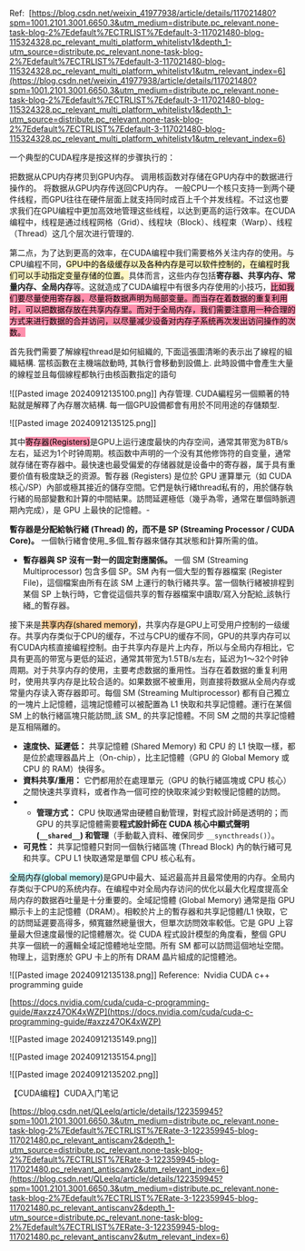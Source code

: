 
Ref:  [https://blog.csdn.net/weixin_41977938/article/details/117021480?spm=1001.2101.3001.6650.3&utm_medium=distribute.pc_relevant.none-task-blog-2%7Edefault%7ECTRLIST%7Edefault-3-117021480-blog-115324328.pc_relevant_multi_platform_whitelistv1&depth_1-utm_source=distribute.pc_relevant.none-task-blog-2%7Edefault%7ECTRLIST%7Edefault-3-117021480-blog-115324328.pc_relevant_multi_platform_whitelistv1&utm_relevant_index=6](https://blog.csdn.net/weixin_41977938/article/details/117021480?spm=1001.2101.3001.6650.3&utm_medium=distribute.pc_relevant.none-task-blog-2%7Edefault%7ECTRLIST%7Edefault-3-117021480-blog-115324328.pc_relevant_multi_platform_whitelistv1&depth_1-utm_source=distribute.pc_relevant.none-task-blog-2%7Edefault%7ECTRLIST%7Edefault-3-117021480-blog-115324328.pc_relevant_multi_platform_whitelistv1&utm_relevant_index=6)

一个典型的CUDA程序是按这样的步骤执行的：

把数据从CPU内存拷贝到GPU内存。
调用核函数对存储在GPU内存中的数据进行操作的。
将数据从GPU内存传送回CPU内存。
   一般CPU一个核只支持一到两个硬件线程，而GPU往往在硬件层面上就支持同时成百上千个并发线程。不过这也要求我们在GPU编程中更加高效地管理这些线程，以达到更高的运行效率。在CUDA编程中，线程是通过线程网格（Grid）、线程块（Block）、线程束（Warp）、线程（Thread）这几个层次进行管理的.

  第二点，为了达到更高的效率，在CUDA编程中我们需要格外关注内存的使用。与CPU编程不同，<mark style="background: #FFF3A3A6;">GPU中的各级缓存以及各种内存是可以软件控制的，在编程时我们可以手动指定变量存储的位置。</mark>具体而言，这些内存包括**寄存器、共享内存、常量内存、全局内存**等。这就造成了CUDA编程中有很多内存使用的小技巧，<mark style="background: #FF5582A6;">比如我们要尽量使用寄存器，尽量将数据声明为局部变量。而当存在着数据的重复利用时，可以把数据存放在共享内存里。而对于全局内存，我们需要注意用一种合理的方式来进行数据的合并访问，以尽量减少设备对内存子系统再次发出访问操作的次数。</mark>

首先我們需要了解線程thread是如何組織的, 下面這張圖清晰的表示出了線程的組織結構. 當核函數在主機端啟動時, 其執行會移動到設備上. 此時設備中會產生大量的線程並且每個線程都執行由核函數指定的語句

![[Pasted image 20240912135100.png]]
內存管理. CUDA編程另一個顯著的特點就是解釋了內存層次結構. 每一個GPU設備都會有用於不同用途的存儲類型.

![[Pasted image 20240912135125.png]]

其中<mark style="background: #FF5582A6;">寄存器(Registers)</mark>是GPU上运行速度最快的内存空间，通常其带宽为8TB/s左右，延迟为1个时钟周期。核函数中声明的一个没有其他修饰符的自变量，通常就存储在寄存器中。最快速也最受偏爱的存储器就是设备中的寄存器，属于具有重要价值有极度缺乏的资源。暫存器 (Registers) 是位於 GPU 運算單元（如 CUDA 核心/SP）內部或極其接近的儲存空間。它們是執行緒thread私有的，用於儲存執行緒的局部變數和計算的中間結果。訪問延遲極低（幾乎為零，通常在單個時脈週期內完成），是 GPU 上最快的記憶體。- 

**暫存器是分配給執行緒 (Thread) 的，而不是 SP (Streaming Processor / CUDA Core)。** 一個執行緒會使用_多個_暫存器來儲存其狀態和計算所需的值。
- **暫存器與 SP 沒有一對一的固定對應關係。** 一個 SM (Streaming Multiprocessor) 包含多個 SP。SM 內有一個大型的暫存器檔案 (Register File)，這個檔案由所有在該 SM 上運行的執行緒共享。當一個執行緒被排程到某個 SP 上執行時，它會從這個共享的暫存器檔案中讀取/寫入分配給_該執行緒_的暫存器。

接下来是<mark style="background: #FFB86CA6;">共享内存(shared memory)</mark>，共享内存是GPU上可受用户控制的一级缓存。共享内存类似于CPU的缓存，不过与CPU的缓存不同，GPU的共享内存可以有CUDA内核直接编程控制。由于共享内存是片上内存，所以与全局内存相比，它具有更高的带宽与更低的延迟，通常其带宽为1.5TB/s左右，延迟为1～32个时钟周期。对于共享内存的使用，主要考虑数据的重用性。当存在着数据的重复利用时，使用共享内存是比较合适的。如果数据不被重用，则直接将数据从全局内存或常量内存读入寄存器即可。每個 SM (Streaming Multiprocessor) 都有自己獨立的一塊片上記憶體，這塊記憶體可以被配置為 L1 快取和共享記憶體。運行在某個 SM 上的執行緒區塊只能訪問_該 SM_ 的共享記憶體。不同 SM 之間的共享記憶體是互相隔離的。
- **速度快、延遲低：** 共享記憶體 (Shared Memory) 和 CPU 的 L1 快取一樣，都是位於處理器晶片上（On-chip），比主記憶體（GPU 的 Global Memory 或 CPU 的 RAM）快得多。
- **資料共享/重用：** 它們都用於在處理單元（GPU 的執行緒區塊或 CPU 核心）之間快速共享資料，或者作為一個可控的快取來減少對較慢記憶體的訪問。
- - **管理方式：** CPU 快取通常由硬體自動管理，對程式設計師是透明的；而 GPU 的共享記憶體需要**程式設計師在 CUDA 核心中顯式聲明 (`__shared__`) 和管理**（手動載入資料、確保同步 `__syncthreads()`）。
- **可見性：** 共享記憶體只對同一個執行緒區塊 (Thread Block) 內的執行緒可見和共享。CPU L1 快取通常是單個 CPU 核心私有。

<mark style="background: #ABF7F7A6;">全局内存(global memory)</mark>是GPU中最大、延迟最高并且最常使用的内存。全局内存类似于CPU的系统内存。在编程中对全局内存访问的优化以最大化程度提高全局内存的数据吞吐量是十分重要的。全域記憶體 (Global Memory) 通常是指 GPU 顯示卡上的主記憶體（DRAM）。相較於片上的暫存器和共享記憶體/L1 快取，它的訪問延遲要高得多，頻寬雖然總量很大，但單次訪問效率較低。它是 GPU 上容量最大但速度最慢的記憶體層次。從 CUDA 程式設計模型的角度看，整個 GPU 共享一個統一的邏輯全域記憶體地址空間。所有 SM 都可以訪問這個地址空間。物理上，這對應於 GPU 卡上的所有 DRAM 晶片組成的記憶體池。

![[Pasted image 20240912135138.png]]
Reference:  Nvidia CUDA c++ programming guide

[https://docs.nvidia.com/cuda/cuda-c-programming-guide/#axzz47OK4xWZP](https://docs.nvidia.com/cuda/cuda-c-programming-guide/#axzz47OK4xWZP)

![[Pasted image 20240912135149.png]]

![[Pasted image 20240912135154.png]]

![[Pasted image 20240912135202.png]]

【CUDA编程】CUDA入门笔记

[https://blog.csdn.net/QLeelq/article/details/122359945?spm=1001.2101.3001.6650.3&utm_medium=distribute.pc_relevant.none-task-blog-2%7Edefault%7ECTRLIST%7ERate-3-122359945-blog-117021480.pc_relevant_antiscanv2&depth_1-utm_source=distribute.pc_relevant.none-task-blog-2%7Edefault%7ECTRLIST%7ERate-3-122359945-blog-117021480.pc_relevant_antiscanv2&utm_relevant_index=6](https://blog.csdn.net/QLeelq/article/details/122359945?spm=1001.2101.3001.6650.3&utm_medium=distribute.pc_relevant.none-task-blog-2%7Edefault%7ECTRLIST%7ERate-3-122359945-blog-117021480.pc_relevant_antiscanv2&depth_1-utm_source=distribute.pc_relevant.none-task-blog-2%7Edefault%7ECTRLIST%7ERate-3-122359945-blog-117021480.pc_relevant_antiscanv2&utm_relevant_index=6)
